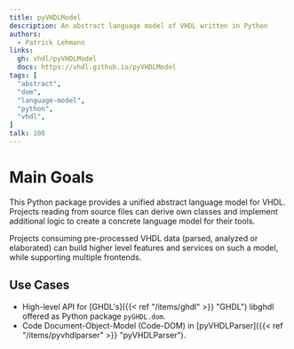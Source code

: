 ```yaml
---
title: pyVHDLModel
description: An abstract language model of VHDL written in Python
authors:
  - Patrick Lehmann
links:
  gh: vhdl/pyVHDLModel
  docs: https://vhdl.github.io/pyVHDLModel
tags: [
  "abstract",
  "dom",
  "language-model",
  "python",
  "vhdl",
]
talk: 108
---
```


# Main Goals
This Python package provides a unified abstract language model for VHDL. Projects
reading from source files can derive own classes and implement additional logic
to create a concrete language model for their tools.

Projects consuming pre-processed VHDL data (parsed, analyzed or elaborated) can
build higher level features and services on such a model, while supporting
multiple frontends.

## Use Cases
* High-level API for [GHDL's]({{< ref "/items/ghdl" >}} "GHDL") libghdl offered as Python package `pyGHDL.dom`.
* Code Document-Object-Model (Code-DOM) in [pyVHDLParser]({{< ref "/items/pyvhdlparser" >}} "pyVHDLParser").
